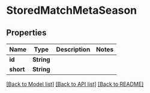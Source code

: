# StoredMatchMetaSeason

## Properties

Name | Type | Description | Notes
------------ | ------------- | ------------- | -------------
**id** | **String** |  | 
**short** | **String** |  | 

[[Back to Model list]](../README.md#documentation-for-models) [[Back to API list]](../README.md#documentation-for-api-endpoints) [[Back to README]](../README.md)


